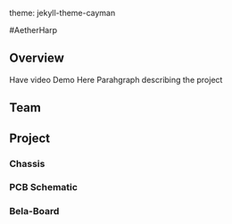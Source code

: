 theme: jekyll-theme-cayman

#AetherHarp 

## Overview
Have video Demo Here 
Parahgraph describing the project

## Team 

## Project 

### Chassis
### PCB Schematic
### Bela-Board 
